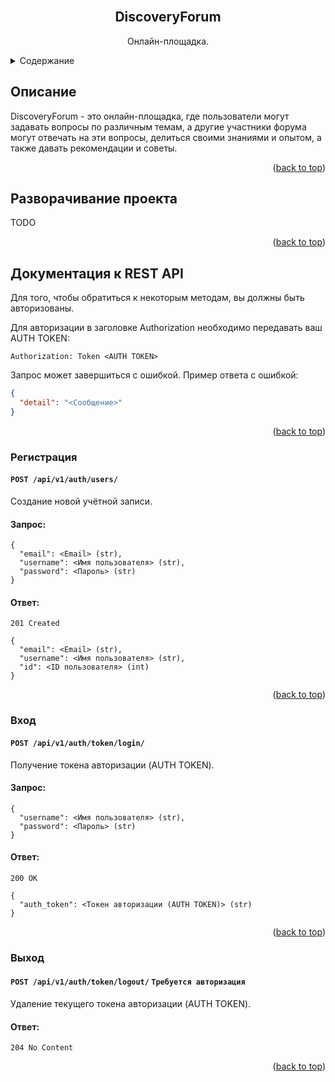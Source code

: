 <div id="top"></div>


<!-- PROJECT LOGO -->
<br />
<div align="center">

  <h2 align="center">DiscoveryForum</h2>

  <p align="center">
    Онлайн-площадка.
  </p>
</div>


<!-- TABLE OF CONTENTS -->
<details>
  <summary>Содержание</summary>
  <ol>
    <li>
      <a href="#описание">Описание</a>
    </li>
    <li>
      <a href="#разворачивание-проекта">Разворачивание проекта</a>
    </li>
    <li>
      <a href="#документация-к-rest-api">Документация к REST API</a>
    </li>
  </ol>
</details>


<!-- DESCRIPTION -->
## Описание

DiscoveryForum - это онлайн-площадка, где пользователи могут задавать вопросы по различным темам, а другие участники форума могут отвечать на эти вопросы, делиться своими знаниями и опытом, а также давать рекомендации и советы.

<p align="right">(<a href="#top">back to top</a>)</p>


<!-- DEPLOYMENT  -->
## Разворачивание проекта

TODO

<p align="right">(<a href="#top">back to top</a>)</p>


<!-- REST API DOCUMENTATION -->
## Документация к REST API

Для того, чтобы обратиться к некоторым методам, вы должны быть авторизованы.

Для авторизации в заголовке Authorization необходимо передавать ваш AUTH TOKEN:

```Authorization: Token <AUTH TOKEN>```

Запрос может завершиться с ошибкой. Пример ответа с ошибкой:

```json
{
  "detail": "<Сообщение>"
}
```

<p align="right">(<a href="#top">back to top</a>)</p>

### Регистрация

#### `POST /api/v1/auth/users/`

Создание новой учётной записи.

#### Запрос:
```json5
{
  "email": <Email> (str),
  "username": <Имя пользователя> (str),
  "password": <Пароль> (str)
}
```

#### Ответ:
```json5
201 Created

{
  "email": <Email> (str),
  "username": <Имя пользователя> (str),
  "id": <ID пользователя> (int)
}
```

<p align="right">(<a href="#top">back to top</a>)</p>

### Вход

#### `POST /api/v1/auth/token/login/`

Получение токена авторизации (AUTH TOKEN).

#### Запрос:
```json5
{
  "username": <Имя пользователя> (str),
  "password": <Пароль> (str)
}
```

#### Ответ:
```json5
200 OK

{
  "auth_token": <Токен авторизации (AUTH TOKEN)> (str)
}
```

<p align="right">(<a href="#top">back to top</a>)</p>

### Выход

#### `POST /api/v1/auth/token/logout/` `Требуется авторизация`

Удаление текущего токена авторизации (AUTH TOKEN).

#### Ответ:
```json5
204 No Content
```

<p align="right">(<a href="#top">back to top</a>)</p>
